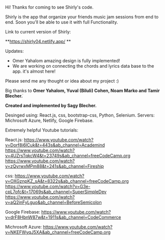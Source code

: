 Hi! 
Thanks for coming to see Shirly's code.

Shirly is the app that organize your friends music jam sessions from end to end.
Soon you'll be able to use it with full Functionality.

Link to current version of Shirly:

**https://shirly04.netlify.app/
**

Updates:
* Omer Yahalom amazing design is fully implemented!
* We are working on connecting the chords and lyrics data base to the app.
it's almost here!

Please send me any thought or idea about my project :)

Big thanks to **Omer Yahalom, Yuval (Biluli) Cohen, Noam Marko and Tamir Blecher.ֿ**

**Created and implemented by Sagy Blecher.**

Desinged using: React.js, css, bootstrap-css, Python, Selenium.
Servers: Michrosoft Azure, Netlify, Google Firebase.



Extremely helpful Youtube tutorials:

React.js:
https://www.youtube.com/watch?v=Dorf8i6lCuk&t=443s&ab_channel=Academind
https://www.youtube.com/watch?v=4UZrsTqkcW4&t=23749s&ab_channel=freeCodeCamp.org
https://www.youtube.com/watch?v=zQyrwxMPm88&t=241s&ab_channel=Fireship

css:
https://www.youtube.com/watch?v=OXGznpKZ_sA&t=8322s&ab_channel=freeCodeCamp.org
https://www.youtube.com/watch?v=G3e-cpL7ofc&t=17069s&ab_channel=SuperSimpleDev
https://www.youtube.com/watch?v=aQ2inFyLguo&ab_channel=BeforeSemicolon

Google Firebase:
https://www.youtube.com/watch?v=drF8HbnW87w&t=1911s&ab_channel=CodeCommerce

Michrosoft Azure:
https://www.youtube.com/watch?v=NKEFWyqJ5XA&ab_channel=freeCodeCamp.org
